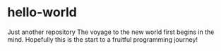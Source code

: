 # hello-world
Just another repository
The voyage to the new world first begins in the mind.
Hopefully this is the start to a fruitful programming journey!
